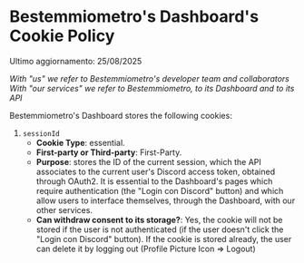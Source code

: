 # Bestemmiometro's Dashboard's Cookie Policy

Ultimo aggiornamento: 25/08/2025

*With "us" we refer to Bestemmiometro's developer team and collaborators*
*With "our services" we refer to Bestemmiometro, to its Dashboard and to its API*

Bestemmiometro's Dashboard stores the following cookies:

1. `sessionId`
    - **Cookie Type**: essential.
    - **First-party or Third-party**: First-Party.
    - **Purpose**: stores the ID of the current session, which the API associates to the current user's Discord access token, obtained through OAuth2. It is essential to the Dashboard's pages which require authentication (the "Login con Discord" button) and which allow users to interface themselves, through the Dashboard, with our other services.
    - **Can withdraw consent to its storage?**: Yes, the cookie will not be stored if the user is not authenticated (if the user doesn't click the "Login con Discord" button). If the cookie is stored already, the user can delete it by logging out (Profile Picture Icon => Logout)


